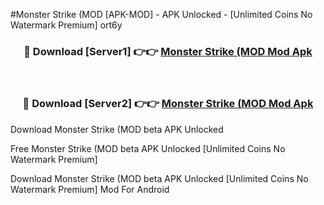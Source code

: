 #Monster Strike (MOD [APK-MOD] - APK Unlocked - [Unlimited Coins No Watermark Premium] ort6y



<div align="center">

<h3>🔴 Download [Server1] 👉👉 <a href="https://momento.my/?title=Monster_Strike_(MOD">Monster Strike (MOD Mod Apk</a></h3><br>

<h3>🔴 Download [Server2] 👉👉 <a href="https://momento.my/?title=Monster_Strike_(MOD">Monster Strike (MOD Mod Apk</a></h3>
</div>



Download Monster Strike (MOD beta APK Unlocked

Free Monster Strike (MOD beta APK Unlocked [Unlimited Coins No Watermark Premium]

Download Monster Strike (MOD beta APK Unlocked [Unlimited Coins No Watermark Premium] Mod For Android
